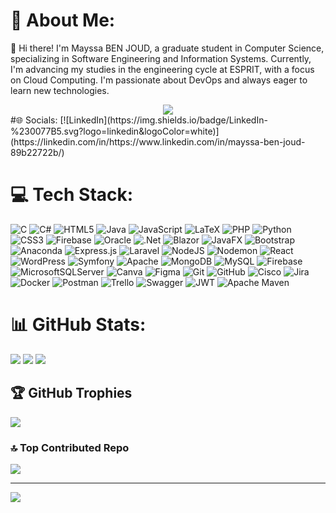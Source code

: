 # 💫 About Me:
👋 Hi there! I'm Mayssa BEN JOUD, a graduate student in Computer Science, specializing in Software Engineering and Information Systems. Currently, I'm advancing my studies in the engineering cycle at ESPRIT, with a focus on Cloud Computing. I'm passionate about DevOps and always eager to learn new technologies.

<div align="center"> <img  src="https://user-images.githubusercontent.com/74038190/221352975-94759904-aa4c-4032-a8ab-b546efb9c478.gif" /> </div>
#🌐 Socials:
[![LinkedIn](https://img.shields.io/badge/LinkedIn-%230077B5.svg?logo=linkedin&logoColor=white)](https://linkedin.com/in/https://www.linkedin.com/in/mayssa-ben-joud-89b22722b/) 

# 💻 Tech Stack:
![C](https://img.shields.io/badge/c-%2300599C.svg?style=for-the-badge&logo=c&logoColor=white) ![C#](https://img.shields.io/badge/c%23-%23239120.svg?style=for-the-badge&logo=csharp&logoColor=white) ![HTML5](https://img.shields.io/badge/html5-%23E34F26.svg?style=for-the-badge&logo=html5&logoColor=white) ![Java](https://img.shields.io/badge/java-%23ED8B00.svg?style=for-the-badge&logo=openjdk&logoColor=white) ![JavaScript](https://img.shields.io/badge/javascript-%23323330.svg?style=for-the-badge&logo=javascript&logoColor=%23F7DF1E) ![LaTeX](https://img.shields.io/badge/latex-%23008080.svg?style=for-the-badge&logo=latex&logoColor=white) ![PHP](https://img.shields.io/badge/php-%23777BB4.svg?style=for-the-badge&logo=php&logoColor=white) ![Python](https://img.shields.io/badge/python-3670A0?style=for-the-badge&logo=python&logoColor=ffdd54) ![CSS3](https://img.shields.io/badge/css3-%231572B6.svg?style=for-the-badge&logo=css3&logoColor=white) ![Firebase](https://img.shields.io/badge/firebase-%23039BE5.svg?style=for-the-badge&logo=firebase) ![Oracle](https://img.shields.io/badge/Oracle-F80000?style=for-the-badge&logo=oracle&logoColor=white) ![.Net](https://img.shields.io/badge/.NET-5C2D91?style=for-the-badge&logo=.net&logoColor=white) ![Blazor](https://img.shields.io/badge/blazor-%235C2D91.svg?style=for-the-badge&logo=blazor&logoColor=white) ![JavaFX](https://img.shields.io/badge/javafx-%23FF0000.svg?style=for-the-badge&logo=javafx&logoColor=white) ![Bootstrap](https://img.shields.io/badge/bootstrap-%238511FA.svg?style=for-the-badge&logo=bootstrap&logoColor=white) ![Anaconda](https://img.shields.io/badge/Anaconda-%2344A833.svg?style=for-the-badge&logo=anaconda&logoColor=white) ![Express.js](https://img.shields.io/badge/express.js-%23404d59.svg?style=for-the-badge&logo=express&logoColor=%2361DAFB) ![Laravel](https://img.shields.io/badge/laravel-%23FF2D20.svg?style=for-the-badge&logo=laravel&logoColor=white) ![NodeJS](https://img.shields.io/badge/node.js-6DA55F?style=for-the-badge&logo=node.js&logoColor=white) ![Nodemon](https://img.shields.io/badge/NODEMON-%23323330.svg?style=for-the-badge&logo=nodemon&logoColor=%BBDEAD) ![React](https://img.shields.io/badge/react-%2320232a.svg?style=for-the-badge&logo=react&logoColor=%2361DAFB) ![WordPress](https://img.shields.io/badge/WordPress-%23117AC9.svg?style=for-the-badge&logo=WordPress&logoColor=white) ![Symfony](https://img.shields.io/badge/symfony-%23000000.svg?style=for-the-badge&logo=symfony&logoColor=white) ![Apache](https://img.shields.io/badge/apache-%23D42029.svg?style=for-the-badge&logo=apache&logoColor=white) ![MongoDB](https://img.shields.io/badge/MongoDB-%234ea94b.svg?style=for-the-badge&logo=mongodb&logoColor=white) ![MySQL](https://img.shields.io/badge/mysql-4479A1.svg?style=for-the-badge&logo=mysql&logoColor=white) ![Firebase](https://img.shields.io/badge/firebase-a08021?style=for-the-badge&logo=firebase&logoColor=ffcd34) ![MicrosoftSQLServer](https://img.shields.io/badge/Microsoft%20SQL%20Server-CC2927?style=for-the-badge&logo=microsoft%20sql%20server&logoColor=white) ![Canva](https://img.shields.io/badge/Canva-%2300C4CC.svg?style=for-the-badge&logo=Canva&logoColor=white) ![Figma](https://img.shields.io/badge/figma-%23F24E1E.svg?style=for-the-badge&logo=figma&logoColor=white) ![Git](https://img.shields.io/badge/git-%23F05033.svg?style=for-the-badge&logo=git&logoColor=white) ![GitHub](https://img.shields.io/badge/github-%23121011.svg?style=for-the-badge&logo=github&logoColor=white) ![Cisco](https://img.shields.io/badge/cisco-%23049fd9.svg?style=for-the-badge&logo=cisco&logoColor=black) ![Jira](https://img.shields.io/badge/jira-%230A0FFF.svg?style=for-the-badge&logo=jira&logoColor=white) ![Docker](https://img.shields.io/badge/docker-%230db7ed.svg?style=for-the-badge&logo=docker&logoColor=white) ![Postman](https://img.shields.io/badge/Postman-FF6C37?style=for-the-badge&logo=postman&logoColor=white) ![Trello](https://img.shields.io/badge/Trello-%23026AA7.svg?style=for-the-badge&logo=Trello&logoColor=white) ![Swagger](https://img.shields.io/badge/-Swagger-%23Clojure?style=for-the-badge&logo=swagger&logoColor=white) ![JWT](https://img.shields.io/badge/JWT-black?style=for-the-badge&logo=JSON%20web%20tokens) ![Apache Maven](https://img.shields.io/badge/Apache%20Maven-C71A36?style=for-the-badge&logo=Apache%20Maven&logoColor=white)
# 📊 GitHub Stats:
![](https://github-readme-stats.vercel.app/api?username=mayssabj&theme=default&hide_border=false&include_all_commits=true&count_private=true)
![](https://github-readme-stats.vercel.app/api/top-langs/?username=mayssabj&theme=default&hide_border=false&include_all_commits=true&count_private=true&layout=compact)
![](https://github-readme-streak-stats.herokuapp.com/?user=mayssabj&theme=default&hide_border=false)


## 🏆 GitHub Trophies
![](https://github-profile-trophy.vercel.app/?username=mayssabj&theme=dracula&no-frame=false&no-bg=true&margin-w=4)

### 🔝 Top Contributed Repo
![](https://github-contributor-stats.vercel.app/api?username=mayssabj&limit=5&theme=default&combine_all_yearly_contributions=true)

---
[![](https://visitcount.itsvg.in/api?id=mayssabj&icon=0&color=0)](https://visitcount.itsvg.in)

<!-- Proudly created with GPRM ( https://gprm.itsvg.in ) -->
